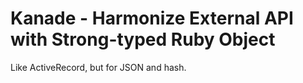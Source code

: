 # Kanade - Harmonize External API with Strong-typed Ruby Object

Like ActiveRecord, but for JSON and hash.
